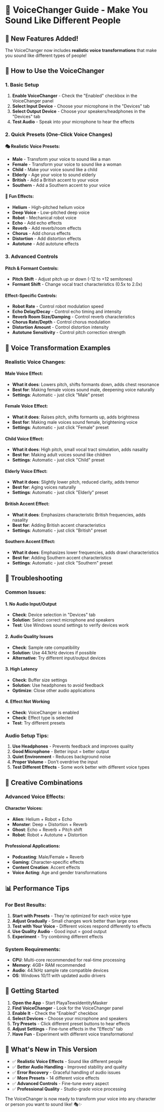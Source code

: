 # 🎤 **VoiceChanger Guide - Make You Sound Like Different People**

## 🎉 **New Features Added!**

The VoiceChanger now includes **realistic voice transformations** that make you sound like different types of people!

## 🚀 **How to Use the VoiceChanger**

### **1. Basic Setup**
1. **Enable VoiceChanger** - Check the "Enabled" checkbox in the VoiceChanger panel
2. **Select Input Device** - Choose your microphone in the "Devices" tab
3. **Select Output Device** - Choose your speakers/headphones in the "Devices" tab
4. **Test Audio** - Speak into your microphone to hear the effects

### **2. Quick Presets (One-Click Voice Changes)**

#### **🎭 Realistic Voice Presets:**
- **Male** - Transform your voice to sound like a man
- **Female** - Transform your voice to sound like a woman  
- **Child** - Make your voice sound like a child
- **Elderly** - Age your voice to sound elderly
- **British** - Add a British accent to your voice
- **Southern** - Add a Southern accent to your voice

#### **🎪 Fun Effects:**
- **Helium** - High-pitched helium voice
- **Deep Voice** - Low-pitched deep voice
- **Robot** - Mechanical robot voice
- **Echo** - Add echo effects
- **Reverb** - Add reverb/room effects
- **Chorus** - Add chorus effects
- **Distortion** - Add distortion effects
- **Autotune** - Add autotune effects

### **3. Advanced Controls**

#### **Pitch & Formant Controls:**
- **Pitch Shift** - Adjust pitch up or down (-12 to +12 semitones)
- **Formant Shift** - Change vocal tract characteristics (0.5x to 2.0x)

#### **Effect-Specific Controls:**
- **Robot Rate** - Control robot modulation speed
- **Echo Delay/Decay** - Control echo timing and intensity
- **Reverb Room Size/Damping** - Control reverb characteristics
- **Chorus Rate/Depth** - Control chorus modulation
- **Distortion Amount** - Control distortion intensity
- **Autotune Sensitivity** - Control pitch correction strength

## 🎯 **Voice Transformation Examples**

### **Realistic Voice Changes:**

#### **Male Voice Effect:**
- **What it does**: Lowers pitch, shifts formants down, adds chest resonance
- **Best for**: Making female voices sound male, deepening voice naturally
- **Settings**: Automatic - just click "Male" preset

#### **Female Voice Effect:**
- **What it does**: Raises pitch, shifts formants up, adds brightness
- **Best for**: Making male voices sound female, brightening voice
- **Settings**: Automatic - just click "Female" preset

#### **Child Voice Effect:**
- **What it does**: High pitch, small vocal tract simulation, adds nasality
- **Best for**: Making adult voices sound like children
- **Settings**: Automatic - just click "Child" preset

#### **Elderly Voice Effect:**
- **What it does**: Slightly lower pitch, reduced clarity, adds tremor
- **Best for**: Aging voices naturally
- **Settings**: Automatic - just click "Elderly" preset

#### **British Accent Effect:**
- **What it does**: Emphasizes characteristic British frequencies, adds nasality
- **Best for**: Adding British accent characteristics
- **Settings**: Automatic - just click "British" preset

#### **Southern Accent Effect:**
- **What it does**: Emphasizes lower frequencies, adds drawl characteristics
- **Best for**: Adding Southern accent characteristics
- **Settings**: Automatic - just click "Southern" preset

## 🔧 **Troubleshooting**

### **Common Issues:**

#### **1. No Audio Input/Output**
- **Check**: Device selection in "Devices" tab
- **Solution**: Select correct microphone and speakers
- **Test**: Use Windows sound settings to verify devices work

#### **2. Audio Quality Issues**
- **Check**: Sample rate compatibility
- **Solution**: Use 44.1kHz devices if possible
- **Alternative**: Try different input/output devices

#### **3. High Latency**
- **Check**: Buffer size settings
- **Solution**: Use headphones to avoid feedback
- **Optimize**: Close other audio applications

#### **4. Effect Not Working**
- **Check**: VoiceChanger is enabled
- **Check**: Effect type is selected
- **Test**: Try different presets

### **Audio Setup Tips:**

1. **Use Headphones** - Prevents feedback and improves quality
2. **Good Microphone** - Better input = better output
3. **Quiet Environment** - Reduces background noise
4. **Proper Volume** - Don't overdrive the input
5. **Test Different Effects** - Some work better with different voice types

## 🎨 **Creative Combinations**

### **Advanced Voice Effects:**

#### **Character Voices:**
- **Alien**: Helium + Robot + Echo
- **Monster**: Deep + Distortion + Reverb
- **Ghost**: Echo + Reverb + Pitch shift
- **Robot**: Robot + Autotune + Distortion

#### **Professional Applications:**
- **Podcasting**: Male/Female + Reverb
- **Gaming**: Character-specific effects
- **Content Creation**: Accent effects
- **Voice Acting**: Age and gender transformations

## 📊 **Performance Tips**

### **For Best Results:**
1. **Start with Presets** - They're optimized for each voice type
2. **Adjust Gradually** - Small changes work better than large ones
3. **Test with Your Voice** - Different voices respond differently to effects
4. **Use Quality Audio** - Good input = good output
5. **Experiment** - Try combining different effects

### **System Requirements:**
- **CPU**: Multi-core recommended for real-time processing
- **Memory**: 4GB+ RAM recommended
- **Audio**: 44.1kHz sample rate compatible devices
- **OS**: Windows 10/11 with updated audio drivers

## 🎉 **Getting Started**

1. **Open the App** - Start PlayaTewsIdentityMasker
2. **Find VoiceChanger** - Look for the VoiceChanger panel
3. **Enable It** - Check the "Enabled" checkbox
4. **Select Devices** - Choose your microphone and speakers
5. **Try Presets** - Click different preset buttons to hear effects
6. **Adjust Settings** - Fine-tune effects in the "Effects" tab
7. **Have Fun** - Experiment with different voice transformations!

## 🚀 **What's New in This Version**

- ✅ **Realistic Voice Effects** - Sound like different people
- ✅ **Better Audio Handling** - Improved stability and quality
- ✅ **Error Recovery** - Graceful handling of audio issues
- ✅ **More Presets** - 14 different voice effects
- ✅ **Advanced Controls** - Fine-tune every aspect
- ✅ **Professional Quality** - Studio-grade voice processing

The VoiceChanger is now ready to transform your voice into any character or person you want to sound like! 🎭✨ 
